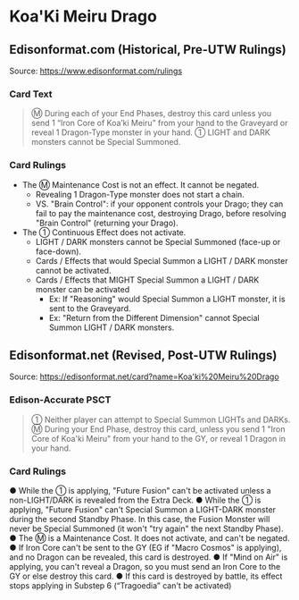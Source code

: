 # Koa'Ki Meiru Drago

## Edisonformat.com (Historical, Pre-UTW Rulings)

Source: https://www.edisonformat.com/rulings

### Card Text

> Ⓜ During each of your End Phases, destroy this card unless you send 1 “Iron Core of Koa’ki Meiru” from your hand to the Graveyard or reveal 1 Dragon-Type monster in your hand. ① LIGHT and DARK monsters cannot be Special Summoned.

### Card Rulings

*   The Ⓜ Maintenance Cost is not an effect. It cannot be negated.
    *   Revealing 1 Dragon-Type monster does not start a chain.
    *   VS. "Brain Control": if your opponent controls your Drago; they can fail to pay the maintenance cost, destroying Drago, before resolving "Brain Control" (returning your Drago).
*   The ① Continuous Effect does not activate.
    *   LIGHT / DARK monsters cannot be Special Summoned (face-up or face-down).
    *   Cards / Effects that would Special Summon a LIGHT / DARK monster cannot be activated.
    *   Cards / Effects that MIGHT Special Summon a LIGHT / DARK monster can be activated
        *   Ex: If "Reasoning" would Special Summon a LIGHT monster, it is sent to the Graveyard.
        *   Ex: "Return from the Different Dimension" cannot Special Summon LIGHT / DARK monsters.

## Edisonformat.net (Revised, Post-UTW Rulings)

Source: https://edisonformat.net/card?name=Koa'ki%20Meiru%20Drago

### Edison-Accurate PSCT

> ① Neither player can attempt to Special Summon LIGHTs and DARKs.
> Ⓜ During your End Phase, destroy this card,
> unless you send 1 "Iron Core of Koa'ki Meiru" from your hand to the GY, or reveal 1 Dragon in your hand.

### Card Rulings

● While the ① is applying, "Future Fusion" can't be activated unless a non-LIGHT/DARK is revealed from the Extra Deck.
● While the ① is applying, "Future Fusion" can't Special Summon a LIGHT-DARK monster during the second Standby Phase. In this case, the Fusion Monster will never be Special Summoned (it won't "try again" the next Standby Phase).
● The Ⓜ is a Maintenance Cost. It does not activate, and can't be negated.
● If Iron Core can't be sent to the GY (EG if "Macro Cosmos" is applying), and no Dragon can be revealed, this card is destroyed.
● If "Mind on Air" is applying, you can't reveal a Dragon, so you must send an Iron Core to the GY or else destroy this card.
● If this card is destroyed by battle, its effect stops applying in Substep 6 (“Tragoedia” can't be activated)
            